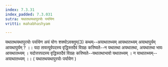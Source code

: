 ```yaml
---
index: 7.3.31
index_padded: 7.3.031
sutra: यथातथयथापुरयोः पर्यायेण
vritti: mahabhashyam

---
```

 यथातथयथापुरयोः पर्यायेण अयं योगः शक्योऽवक्तुम्(3) कथम्--अयाथातथ्यम् आयथातथ्यम् अयाथापुर्यम् आयथापुर्यम् ? ।। यदा तावत्पूर्वपदस्य वृद्धिस्तदैवं विग्रहः करिष्यते--न यथातथा अयथातथा, अयथातथा भावः आयथातथ्यम् । यदोत्तरपदस्य वृद्धिस्तदैवं विग्रहः करिष्यते--यथातथाभावो यथातथ्यम् । न याथातथ्यम्--अयाथातथ्यम् ।। ( यथातथयथापुरयोः पर्यायेण ) 